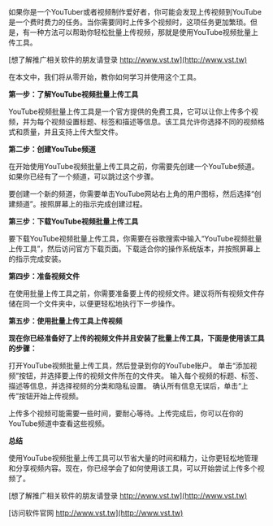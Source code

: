 如果你是一个YouTuber或者视频制作爱好者，你可能会发现上传视频到YouTube是一个费时费力的任务。当你需要同时上传多个视频时，这项任务更加繁琐。但是，有一种方法可以帮助你轻松批量上传视频，那就是使用YouTube视频批量上传工具。

[想了解推广相关软件的朋友请登录 http://www.vst.tw](http://www.vst.tw)

在本文中，我们将从零开始，教你如何学习并使用这个工具。

**第一步：了解YouTube视频批量上传工具**

YouTube视频批量上传工具是一个官方提供的免费工具，它可以让你上传多个视频，并为每个视频设置标题、标签和描述等信息。该工具允许你选择不同的视频格式和质量，并且支持上传大型文件。

**第二步：创建YouTube频道**

在开始使用YouTube视频批量上传工具之前，你需要先创建一个YouTube频道。如果你已经有了一个频道，可以跳过这个步骤。

要创建一个新的频道，你需要单击YouTube网站右上角的用户图标，然后选择“创建频道”。按照屏幕上的指示完成创建过程。

**第三步：下载YouTube视频批量上传工具**

要下载YouTube视频批量上传工具，你需要在谷歌搜索中输入“YouTube视频批量上传工具”，然后访问官方下载页面。下载适合你的操作系统版本，并按照屏幕上的指示完成安装。

**第四步：准备视频文件**

在使用批量上传工具之前，你需要准备要上传的视频文件。建议将所有视频文件存储在同一个文件夹中，以便更轻松地执行下一步操作。

**第五步：使用批量上传工具上传视频**

**现在你已经准备好了上传的视频文件并且安装了批量上传工具，下面是使用该工具的步骤：**

打开YouTube视频批量上传工具，然后登录到你的YouTube账户。
单击“添加视频”按钮，并选择要上传的视频文件所在的文件夹。
输入每个视频的标题、标签、描述等信息，并选择视频的分类和隐私设置。
确认所有信息无误后，单击“上传”按钮开始上传视频。

上传多个视频可能需要一些时间，要耐心等待。上传完成后，你可以在你的YouTube频道中查看这些视频。

**总结**

使用YouTube视频批量上传工具可以节省大量的时间和精力，让你更轻松地管理和分享视频内容。现在，你已经学会了如何使用该工具，可以开始尝试上传多个视频了。

[想了解推广相关软件的朋友请登录 http://www.vst.tw](http://www.vst.tw)


[访问软件官网 http://www.vst.tw](http://www.vst.tw)
